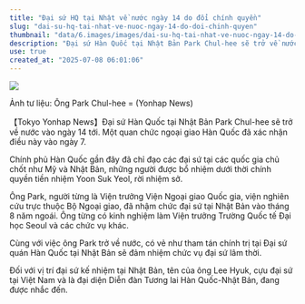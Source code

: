 ```yaml
---
title: "Đại sứ HQ tại Nhật về nước ngày 14 do đổi chính quyền"
slug: "dai-su-hq-tai-nhat-ve-nuoc-ngay-14-do-doi-chinh-quyen"
thumbnail: "data/6.images/images/dai-su-hq-tai-nhat-ve-nuoc-ngay-14-do-doi-chinh-quyen.webp"
description: "Đại sứ Hàn Quốc tại Nhật Bản Park Chul-hee sẽ trở về nước vào ngày 14 tới do thay đổi chính quyền. Tham tán chính trị sẽ tạm thời đảm nhiệm."
use: true
created_at: "2025-07-08 06:01:06"
---
```


![](/images/20250707-00494157-yonh-000-1-view.webp)

Ảnh tư liệu: Ông Park Chul-hee = (Yonhap News)

【Tokyo Yonhap News】Đại sứ Hàn Quốc tại Nhật Bản Park Chul-hee sẽ trở về nước vào ngày 14 tới. Một quan chức ngoại giao Hàn Quốc đã xác nhận điều này vào ngày 7.

Chính phủ Hàn Quốc gần đây đã chỉ đạo các đại sứ tại các quốc gia chủ chốt như Mỹ và Nhật Bản, những người được bổ nhiệm dưới thời chính quyền tiền nhiệm Yoon Suk Yeol, rời nhiệm sở.

Ông Park, người từng là Viện trưởng Viện Ngoại giao Quốc gia, viện nghiên cứu trực thuộc Bộ Ngoại giao, đã nhậm chức đại sứ tại Nhật Bản vào tháng 8 năm ngoái. Ông từng có kinh nghiệm làm Viện trưởng Trường Quốc tế Đại học Seoul và các chức vụ khác.

Cùng với việc ông Park trở về nước, có vẻ như tham tán chính trị tại Đại sứ quán Hàn Quốc tại Nhật Bản sẽ đảm nhiệm chức vụ đại sứ lâm thời.

Đối với vị trí đại sứ kế nhiệm tại Nhật Bản, tên của ông Lee Hyuk, cựu đại sứ tại Việt Nam và là đại diện Diễn đàn Tương lai Hàn Quốc-Nhật Bản, đang được nhắc đến.